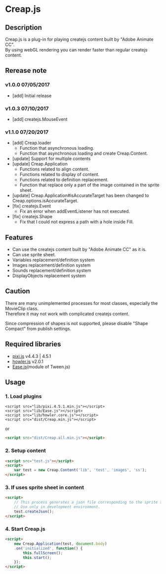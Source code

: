 # Creap.js

## Description

Creap.js is a plug-in for playing createjs content built by "Adobe Animate CC".<br />
By using webGL rendering you can render faster than regular createjs content.

## Rerease note
### v1.0.0 07/05/2017
- [add] Initial release

### v1.0.3 07/10/2017
- [add] createjs.MouseEvent

### v1.1.0 07/20/2017
- [add] Creap.loader
	- Function that asynchronous loading.
	- Function that asynchronous loading and create Creap.Content.
- [update] Support for multiple contents
- [update] Creap.Application
	- Functions related to align content.
	- Functions related to display of content.
	- Functions related to definition replacement.
	- Function that replace only a part of the image contained in the sprite sheet.
- [update] Creap.Application#isAccurateTarget has been changed to Creap.options.isAccurateTarget.
- [fix] createjs.Event
	- Fix an error when addEventListener has not executed.
- [fix] createjs.Shape
	- Fix that I could not express a path with a hole inside Fill.

## Features
- Can use the createjs content built by "Adobe Animate CC" as it is.
- Can use sprite sheet.
- Variables replacement/definition system
- Images replacement/definition system
- Sounds replacement/definition system
- DisplayObjects replacement system

## Caution
There are many unimplemented processes for most classes, especially the MovieClip class.<br />
Therefore it may not work with complicated createjs content.

Since compression of shapes is not supported, please disable "Shape Compact" from publish settings.

## Required libraries
- [pixi.js](http://www.pixijs.com/) v4.4.3 | 4.5.1
- [howler.js](https://howlerjs.com/) v2.0.1
- [Ease.js](http://www.createjs.com/)(module of Tween.js)

## Usage

### 1. Load plugins

```js:
<script src="lib/pixi.4.5.1.min.js"></script>
<script src="lib/Ease.js"></script>
<script src="lib/howler.core.js"></script>
<script src="dist/Creap.min.js"></script>
```
or
```html
<script src="dist/Creap.all.min.js"></script>
```

### 2. Setup content

```html
<script src="test.js"></script>
<script>
	var test = new Creap.Content('lib', 'test', 'images', 'ss');
</script>
```

### 3. If uses sprite sheet in content

```html
<script>
	// This process generates a json file corresponding to the sprite sheet.
	// Use only in development environment.
	test.createJson();
</script>
```

### 4. Start Creap.js

```html
<script>
	new Creap.Application(test, document.body)
	.on('initialized', function() {
		this.fullScreen();
		this.start();
	});
</script>
```